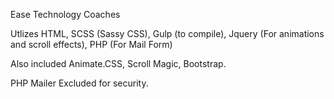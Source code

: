 Ease Technology Coaches


Utlizes HTML, SCSS (Sassy CSS), Gulp (to compile), Jquery (For animations and scroll effects), PHP (For Mail Form)

Also included Animate.CSS, Scroll Magic, Bootstrap.

PHP Mailer Excluded for security. 
